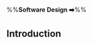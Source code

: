 <link rel="stylesheet" href="{{baseUrl}}/css/textbook.css">

<div class="website-content">

%%**Software Design :arrow_right:**%%

## Introduction

<div id="main">

<include src="basic/embed.md" />
<include src="multilevelDesign/embed.md" />
<include src="topDownBottomUp/embed.md" />
<include src="agileDesign/embed.md" />

</div>

</div>
